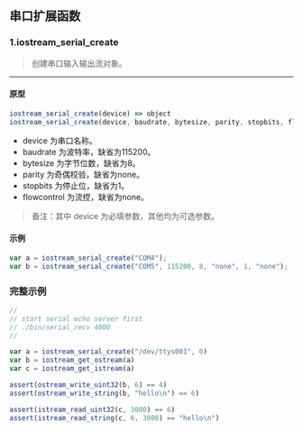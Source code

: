 ## 串口扩展函数 

### 1.iostream\_serial\_create

> 创建串口输入输出流对象。
----------------------------

#### 原型

```js
iostream_serial_create(device) => object
iostream_serial_create(device, baudrate, bytesize, parity, stopbits, flowcontrol) => object
```

* device 为串口名称。
* baudrate 为波特率，缺省为115200。
* bytesize 为字节位数，缺省为8。
* parity 为奇偶校验，缺省为none。
* stopbits 为停止位，缺省为1。
* flowcontrol 为流控，缺省为none。

> 备注：其中 device 为必填参数，其他均为可选参数。

#### 示例

```js
var a = iostream_serial_create("COM4");
var b = iostream_serial_create("COM5", 115200, 8, "none", 1, "none");
```

### 完整示例

```js
//
// start serial echo server first
// ./bin/serial_recv 4000
//

var a = iostream_serial_create("/dev/ttys001", 0)
var b = iostream_get_ostream(a)
var c = iostream_get_istream(a)

assert(ostream_write_uint32(b, 6) == 4)
assert(ostream_write_string(b, "hello\n") == 6)

assert(istream_read_uint32(c, 3000) == 6)
assert(istream_read_string(c, 6, 3000) == "hello\n")
```

